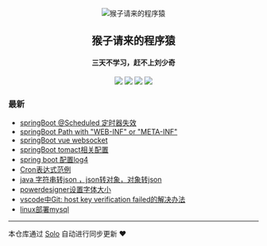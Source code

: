 <p align="center"><img alt="猴子请来的程序猿" src="https://static.b3log.org/images/brand/solo-32.png"></p><h2 align="center">
猴子请来的程序猿
</h2>

<h4 align="center">三天不学习，赶不上刘少奇</h4>
<p align="center"><a title="猴子请来的程序猿" target="_blank" href="https://github.com/liu215677/solo-blog"><img src="https://img.shields.io/github/last-commit/liu215677/solo-blog.svg?style=flat-square&color=FF9900"></a>
<a title="GitHub repo size in bytes" target="_blank" href="https://github.com/liu215677/solo-blog"><img src="https://img.shields.io/github/repo-size/liu215677/solo-blog.svg?style=flat-square"></a>
<a title="Solo Version" target="_blank" href="https://github.com/b3log/solo/releases"><img src="https://img.shields.io/badge/solo-3.6.1-f1e05a.svg?style=flat-square&color=blueviolet"></a>
<a title="Hits" target="_blank" href="https://github.com/b3log/hits"><img src="https://hits.b3log.org/liu215677/solo-blog.svg"></a></p>

### 最新

* [springBoot @Scheduled 定时器失效](https://liuruic.cn/solo/articles/2019/06/10/1560137465984.html)
* [springBoot Path with "WEB-INF" or "META-INF"](https://liuruic.cn/solo/articles/2019/06/10/1560136454641.html)
* [springBoot vue websocket](https://liuruic.cn/solo/articles/2019/06/06/1559817181084.html)
* [springBoot tomact相关配置](https://liuruic.cn/solo/articles/2019/06/05/1559728880057.html)
* [spring boot 配置log4](https://liuruic.cn/solo/articles/2019/06/04/1559638077062.html)
* [Cron表达式范例](https://liuruic.cn/solo/articles/2019/06/04/1559636826047.html)
* [java 字符串转json ，json转对象，对象转json](https://liuruic.cn/solo/articles/2019/06/04/1559636578782.html)
* [powerdesigner设置字体大小](https://liuruic.cn/solo/articles/2019/06/04/1559616404173.html)
* [vscode中Git: host key verification failed的解决办法](https://liuruic.cn/solo/articles/2019/05/29/1559100811592.html)
* [linux部署mysql](https://liuruic.cn/solo/articles/2019/05/25/1558765363956.html)



---

本仓库通过 [Solo](https://github.com/b3log/solo) 自动进行同步更新 ❤️ 